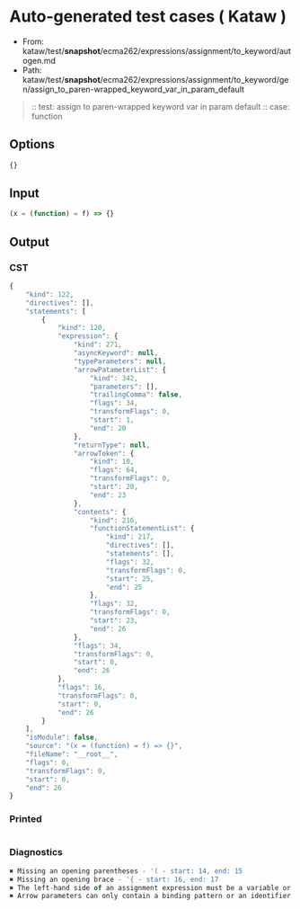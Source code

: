 # Auto-generated test cases ( Kataw )
- From: kataw/test/__snapshot__/ecma262/expressions/assignment/to_keyword/autogen.md
- Path: kataw/test/__snapshot__/ecma262/expressions/assignment/to_keyword/gen/assign_to_paren-wrapped_keyword_var_in_param_default
> :: test: assign to paren-wrapped keyword var in param default
> :: case: function
## Options

`````js
{}
`````
## Input

`````js
(x = (function) = f) => {}
`````
## Output

### CST

```javascript
{
    "kind": 122,
    "directives": [],
    "statements": [
        {
            "kind": 120,
            "expression": {
                "kind": 271,
                "asyncKeyword": null,
                "typeParameters": null,
                "arrowPatameterList": {
                    "kind": 342,
                    "parameters": [],
                    "trailingComma": false,
                    "flags": 34,
                    "transformFlags": 0,
                    "start": 1,
                    "end": 20
                },
                "returnType": null,
                "arrowToken": {
                    "kind": 10,
                    "flags": 64,
                    "transformFlags": 0,
                    "start": 20,
                    "end": 23
                },
                "contents": {
                    "kind": 216,
                    "functionStatementList": {
                        "kind": 217,
                        "directives": [],
                        "statements": [],
                        "flags": 32,
                        "transformFlags": 0,
                        "start": 25,
                        "end": 25
                    },
                    "flags": 32,
                    "transformFlags": 0,
                    "start": 23,
                    "end": 26
                },
                "flags": 34,
                "transformFlags": 0,
                "start": 0,
                "end": 26
            },
            "flags": 16,
            "transformFlags": 0,
            "start": 0,
            "end": 26
        }
    ],
    "isModule": false,
    "source": "(x = (function) = f) => {}",
    "fileName": "__root__",
    "flags": 0,
    "transformFlags": 0,
    "start": 0,
    "end": 26
}
```

### Printed

```javascript

```

### Diagnostics

```javascript
✖ Missing an opening parentheses - '( - start: 14, end: 15
✖ Missing an opening brace - '{ - start: 16, end: 17
✖ The left-hand side of an assignment expression must be a variable or a property access - start: 15, end: 17
✖ Arrow parameters can only contain a binding pattern or an identifier - start: 4, end: 23

```

